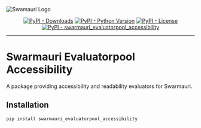 ![Swamauri Logo](https://res.cloudinary.com/dbjmpekvl/image/upload/v1730099724/Swarmauri-logo-lockup-2048x757_hww01w.png)

<p align="center">
    <a href="https://pypi.org/project/swarmauri_evaluatorpool_accessibility/">
        <img src="https://img.shields.io/pypi/dm/swarmauri_evaluatorpool_accessibility" alt="PyPI - Downloads"/></a>
    <a href="https://pypi.org/project/swarmauri_evaluatorpool_accessibility/">
        <img src="https://img.shields.io/pypi/pyversions/swarmauri_evaluatorpool_accessibility" alt="PyPI - Python Version"/></a>
    <a href="https://pypi.org/project/swarmauri_evaluatorpool_accessibility/">
        <img src="https://img.shields.io/pypi/l/swarmauri_evaluatorpool_accessibility" alt="PyPI - License"/></a>
    <a href="https://pypi.org/project/swarmauri_evaluatorpool_accessibility/">
        <img src="https://img.shields.io/pypi/v/swarmauri_evaluatorpool_accessibility?label=swarmauri_evaluatorpool_accessibility&color=green" alt="PyPI - swarmauri_evaluatorpool_accessibility"/></a>
</p>

---

# Swarmauri Evaluatorpool Accessibility

A package providing accessibility and readability evaluators for Swarmauri.

## Installation

```bash
pip install swarmauri_evaluatorpool_accessibility
```

